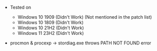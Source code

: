 - Tested on
	- Windows 10 1909 (Didn't Work) (Not mentioned in the patch list)
	- Windows 10 1809 (Didn't Work)
	- Windows 10 21H2 (Didn't Work)
	- Windows 11 23H2 (Didn't Work)

- procmon & procexp -> stordiag.exe throws PATH NOT FOUND error